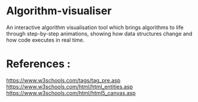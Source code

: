 # Algorithm-visualiser
An interactive algorithm visualisation tool which brings algorithms to life through step-by-step animations, showing how data structures change and how code executes in real time.

# References :
https://www.w3schools.com/tags/tag_pre.asp
https://www.w3schools.com/html/html_entities.asp
https://www.w3schools.com/html/html5_canvas.asp
